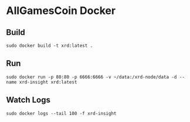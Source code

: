 # AllGamesCoin Docker

## Build

`sudo docker build -t xrd:latest .`

## Run

`sudo docker run -p 80:80 -p 6666:6666 -v ~/data:/xrd-node/data -d --name xrd-insight xrd:latest`

## Watch Logs

`sudo docker logs --tail 100 -f xrd-insight`
